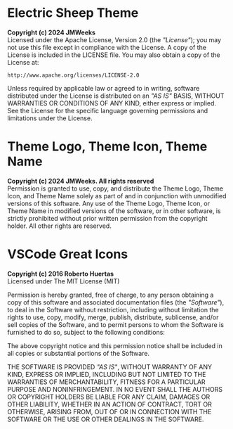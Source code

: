 # Electric Sheep Theme
**Copyright (c) 2024 JMWeeks**  
Licensed under the Apache License, Version 2.0 (the *"License"*); you may not use
this file except in compliance with the License. A copy of the License is included
in the LICENSE file. You may also obtain a copy of the License at:

    http://www.apache.org/licenses/LICENSE-2.0

Unless required by applicable law or agreed to in writing, software distributed
under the License is distributed on an *"AS IS"* BASIS, WITHOUT WARRANTIES OR
CONDITIONS OF ANY KIND, either express or implied. See the License for the specific
language governing permissions and limitations under the License.

# Theme Logo, Theme Icon, Theme Name
**Copyright (c) 2024 JMWeeks. All rights reserved**  
Permission is granted to use, copy, and distribute the Theme Logo, Theme Icon, and
Theme Name solely as part of and in conjunction with unmodified versions of this
software. Any use of the Theme Logo, Theme Icon, or Theme Name in modified versions of
the software, or in other software, is strictly prohibited without prior written
permission from the copyright holder. All other rights are reserved.

# VSCode Great Icons
**Copyright (c) 2016 Roberto Huertas**  
Licensed under The MIT License (MIT)

Permission is hereby granted, free of charge, to any person obtaining a copy of
this software and associated documentation files (the *"Software"*), to deal in the
Software without restriction, including without limitation the rights to use, copy,
modify, merge, publish, distribute, sublicense, and/or sell copies of the Software,
and to permit persons to whom the Software is furnished to do so, subject to the
following conditions:

The above copyright notice and this permission notice shall be included in all copies
or substantial portions of the Software.

THE SOFTWARE IS PROVIDED *"AS IS"*, WITHOUT WARRANTY OF ANY KIND, EXPRESS OR IMPLIED,
INCLUDING BUT NOT LIMITED TO THE WARRANTIES OF MERCHANTABILITY, FITNESS FOR A
PARTICULAR PURPOSE AND NONINFRINGEMENT. IN NO EVENT SHALL THE AUTHORS OR COPYRIGHT
HOLDERS BE LIABLE FOR ANY CLAIM, DAMAGES OR OTHER LIABILITY, WHETHER IN AN ACTION OF
CONTRACT, TORT OR OTHERWISE, ARISING FROM, OUT OF OR IN CONNECTION WITH THE SOFTWARE
OR THE USE OR OTHER DEALINGS IN THE SOFTWARE.
